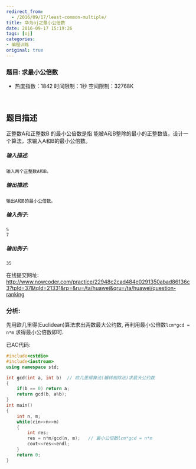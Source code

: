 ```yaml
---
redirect_from:
  - /2016/09/17/least-common-multiple/
title: 华为oj之最小公倍数
date: 2016-09-17 15:19:26
tags: [oj]
categories:
- 编程训练
original: true
---
```


### 题目: 求最小公倍数

- 热度指数：1842    时间限制：1秒     空间限制：32768K

  ​


## 题目描述

正整数A和正整数B 的最小公倍数是指 能被A和B整除的最小的正整数值，设计一个算法，求输入A和B的最小公倍数。

##### **输入描述:**

```
输入两个正整数A和B。
```

##### **输出描述:**

```
输出A和B的最小公倍数。
```

##### **输入例子:**

```
5 
7

```

##### **输出例子:**

```
35
```



在线提交网址: http://www.nowcoder.com/practice/22948c2cad484e0291350abad86136c3?tpId=37&tqId=21331&rp=&ru=/ta/huawei&qru=/ta/huawei/question-ranking



### 分析:

先用欧几里得(Euclidean)算法求出两数最大公约数, 再利用最小公倍数`lcm*gcd = n*m` 求得最小公倍数即可.



已AC代码:
```cpp
#include<cstdio>
#include<iostream>
using namespace std;

int gcd(int a, int b)  // 欧几里得算法(辗转相除法)求最大公约数
{
    if(b == 0) return a;
    return gcd(b, a%b);    
}
int main()
{
    int n, m;
    while(cin>>n>>m)
    {
        int res;
        res = n*m/gcd(n, m);   // 最小公倍数lcm*gcd = n*m
        cout<<res<<endl;
    }    
    return 0;
}
```

